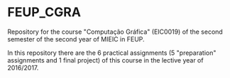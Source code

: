 # FEUP_CGRA
Repository for the course "Computação Gráfica" (EIC0019) of the second semester of the second year of MIEIC in FEUP.

In this repository there are the 6 practical assignments (5 "preparation" assignments and 1 final project) of this course in the lective year of 2016/2017.
